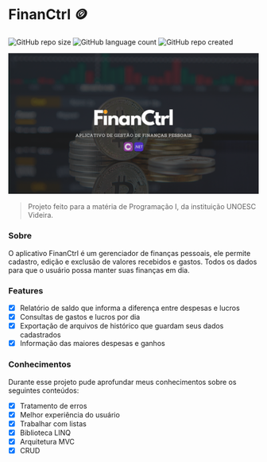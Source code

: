 # FinanCtrl 🪙

![GitHub repo size](https://img.shields.io/github/repo-size/samueldelorenzi/FinanCtrl?style=for-the-badge)
![GitHub language count](https://img.shields.io/github/languages/count/samueldelorenzi/FinanCtrl?style=for-the-badge)
![GitHub repo created](https://img.shields.io/github/created-at/samueldelorenzi/FinanCtrl?style=for-the-badge&color=blue)

<img src="FinanCtrl.png" alt="financtrl">

> Projeto feito para a matéria de Programação I, da instituição UNOESC Videira.

### Sobre

O aplicativo FinanCtrl é um gerenciador de finanças pessoais, ele permite cadastro, edição e exclusão de valores recebidos e gastos. Todos os dados para que o usuário possa manter suas finanças em dia.

### Features

- [x] Relatório de saldo que informa a diferença entre despesas e lucros
- [x] Consultas de gastos e lucros por dia
- [x] Exportação de arquivos de histórico que guardam seus dados cadastrados
- [x] Informação das maiores despesas e ganhos

### Conhecimentos

Durante esse projeto pude aprofundar meus conhecimentos sobre os seguintes conteúdos:

- [x] Tratamento de erros
- [x] Melhor experiência do usuário
- [x] Trabalhar com listas
- [x] Biblioteca LINQ
- [x] Arquitetura MVC
- [x] CRUD 
